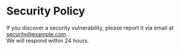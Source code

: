 # Security Policy

If you discover a security vulnerability, please report it via email at security@example.com.  
We will respond within 24 hours.
